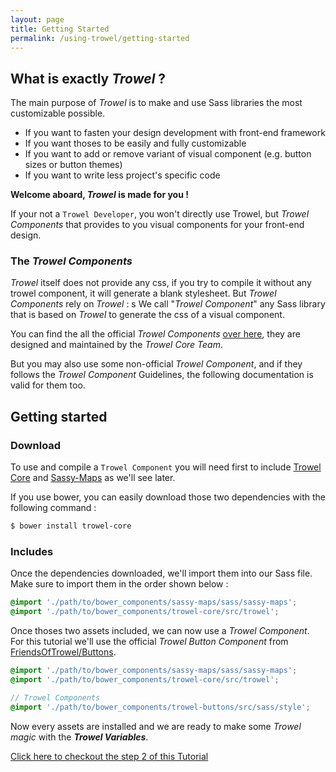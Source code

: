 ```yaml
---
layout: page
title: Getting Started
permalink: /using-trowel/getting-started
---
```


## What is exactly *Trowel* ?

The main purpose of *Trowel* is to make and use Sass libraries the most customizable possible.

* If you want to fasten your design development with front-end framework
* If you want thoses to be easily and fully customizable
* If you want to add or remove variant of visual component (e.g. button sizes or button themes)
* If you want to write less project's specific code

**Welcome aboard, *Trowel* is made for you !**

If your not a `Trowel Developer`, you won't directly use Trowel, but *Trowel Components* that provides to you visual components for your front-end design.

### The *Trowel Components*

*Trowel* itself does not provide any css, if you try to compile it without any trowel component, it will generate a blank stylesheet. But *Trowel Components* rely on *Trowel* :
s
We call "*Trowel Component*" any Sass library that is based on *Trowel* to generate the css of a visual component.

You can find the all the official *Trowel Components* [over here](https://github.com/FriendsOf*Trowel*), they are designed and maintained by the *Trowel Core Team*.

But you may also use some non-official *Trowel Component*, and if they follows the *Trowel Component* Guidelines, the following documentation is valid for them too.

## Getting started

### Download

To use and compile a `Trowel Component` you will need first to include [Trowel Core](https://github.com/Trowel/trowel) and [Sassy-Maps](https://github.com/at-import/Sassy-Maps) as we'll see later.

If you use bower, you can easily download those two dependencies with the following command :

``` sh
$ bower install trowel-core
```

### Includes

Once the dependencies downloaded, we'll import them into our Sass file. Make sure to import them in the order shown below :

``` scss
@import './path/to/bower_components/sassy-maps/sass/sassy-maps';
@import './path/to/bower_components/trowel-core/src/trowel';
```

Once thoses two assets included, we can now use a *Trowel Component*. For this tutorial we'll use the official *Trowel Button Component* from [FriendsOfTrowel/Buttons](https://github.com/FriendsOfTrowel/Buttons).

``` scss
@import './path/to/bower_components/sassy-maps/sass/sassy-maps';
@import './path/to/bower_components/trowel-core/src/trowel';

// Trowel Components
@import './path/to/bower_components/trowel-buttons/src/sass/style';
```

Now every assets are installed and we are ready to make some *Trowel magic* with the ***Trowel Variables***.

[Click here to checkout the step 2 of this Tutorial](/about)
